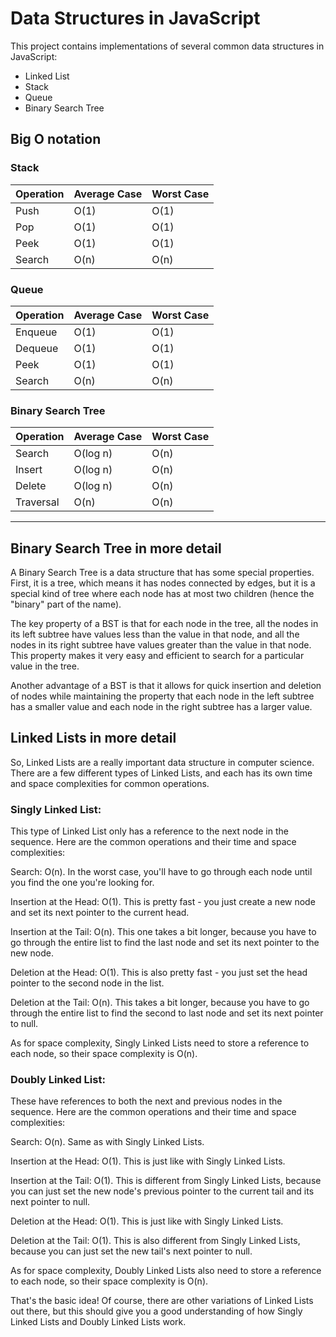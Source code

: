 # Data Structures in JavaScript

This project contains implementations of several common data structures in JavaScript:

- Linked List
- Stack
- Queue
- Binary Search Tree

## Big O notation

### Stack

| Operation | Average Case | Worst Case |
| --- | --- | --- |
| Push | O(1) | O(1) |
| Pop | O(1) | O(1) |
| Peek | O(1) | O(1) |
| Search | O(n) | O(n) |### Queue

### Queue

| Operation | Average Case | Worst Case |
| --- | --- | --- |
| Enqueue | O(1) | O(1) |
| Dequeue | O(1) | O(1) |
| Peek | O(1) | O(1) |
| Search | O(n) | O(n) |### Binary Search Tree

### Binary Search Tree

| Operation | Average Case | Worst Case |
| --- | --- | --- |
| Search | O(log n) | O(n) |
| Insert | O(log n) | O(n) |
| Delete | O(log n) | O(n) |
| Traversal | O(n) | O(n) |

---

## Binary Search Tree in more detail

A Binary Search Tree is a data structure that has some special properties. First, it is a tree, which means it has nodes connected by edges, but it is a special kind of tree where each node has at most two children (hence the "binary" part of the name).

The key property of a BST is that for each node in the tree, all the nodes in its left subtree have values less than the value in that node, and all the nodes in its right subtree have values greater than the value in that node. This property makes it very easy and efficient to search for a particular value in the tree.

Another advantage of a BST is that it allows for quick insertion and deletion of nodes while maintaining the property that each node in the left subtree has a smaller value and each node in the right subtree has a larger value.

## Linked Lists in more detail

So, Linked Lists are a really important data structure in computer science. There are a few different types of Linked Lists, and each has its own time and space complexities for common operations.

### Singly Linked List:

This type of Linked List only has a reference to the next node in the sequence. Here are the common operations and their time and space complexities:

Search: O(n). In the worst case, you'll have to go through each node until you find the one you're looking for.

Insertion at the Head: O(1). This is pretty fast - you just create a new node and set its next pointer to the current head.

Insertion at the Tail: O(n). This one takes a bit longer, because you have to go through the entire list to find the last node and set its next pointer to the new node.

Deletion at the Head: O(1). This is also pretty fast - you just set the head pointer to the second node in the list.

Deletion at the Tail: O(n). This takes a bit longer, because you have to go through the entire list to find the second to last node and set its next pointer to null.

As for space complexity, Singly Linked Lists need to store a reference to each node, so their space complexity is O(n).

### Doubly Linked List:

These have references to both the next and previous nodes in the sequence. Here are the common operations and their time and space complexities:

Search: O(n). Same as with Singly Linked Lists.

Insertion at the Head: O(1). This is just like with Singly Linked Lists.

Insertion at the Tail: O(1). This is different from Singly Linked Lists, because you can just set the new node's previous pointer to the current tail and its next pointer to null.

Deletion at the Head: O(1). This is just like with Singly Linked Lists.

Deletion at the Tail: O(1). This is also different from Singly Linked Lists, because you can just set the new tail's next pointer to null.

As for space complexity, Doubly Linked Lists also need to store a reference to each node, so their space complexity is O(n).

That's the basic idea! Of course, there are other variations of Linked Lists out there, but this should give you a good understanding of how Singly Linked Lists and Doubly Linked Lists work.
